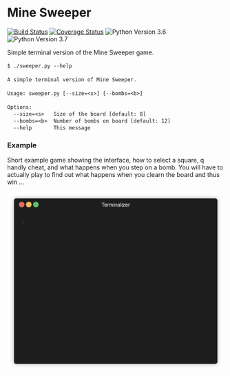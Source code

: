# Mine Sweeper

[![Build Status](https://travis-ci.org/christianreimer/sweeper.svg?branch=master)](https://travis-ci.org/christianreimer/sweeper) [![Coverage Status](https://coveralls.io/repos/github/christianreimer/sweeper/badge.svg?branch=master)](https://coveralls.io/github/christianreimer/sweeper?branch=master) ![Python Version 3.6](https://img.shields.io/badge/python-3.6-blue.svg) ![Python Version 3.7](https://img.shields.io/badge/python-3.7-blue.svg)

Simple terminal version of the Mine Sweeper game.

```
$ ./sweeper.py --help

A simple terminal version of Mine Sweeper.

Usage: sweeper.py [--size=<s>] [--bombs=<b>]

Options:
  --size=<s>   Size of the board [default: 8]
  --bombs=<b>  Number of bombs on board [default: 12]
  --help       This message
```

### Example

Short example game showing the interface, how to select a square, q handly cheat, and what happens when you step on a bomb. You will have to actually play to find out what happens when you clearn the board and thus win ...

![Short Game](https://raw.githubusercontent.com/christianreimer/sweeper/artifacts/game.gif)

